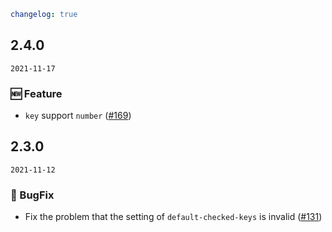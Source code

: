 ```yaml
changelog: true
```

## 2.4.0

`2021-11-17`

### 🆕 Feature

- `key` support `number` ([#169](https://github.com/arco-design/arco-design-vue/pull/169))


## 2.3.0

`2021-11-12`

### 🐛 BugFix

- Fix the problem that the setting of `default-checked-keys` is invalid ([#131](https://github.com/arco-design/arco-design-vue/pull/131))


